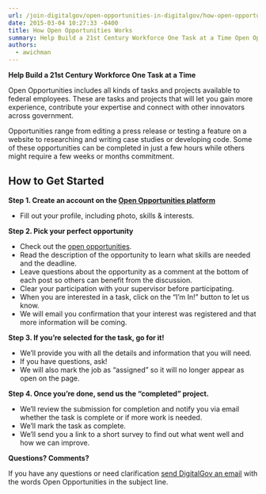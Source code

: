 ```yaml
---
url: /join-digitalgov/open-opportunities-in-digitalgov/how-open-opportunities-works/
date: 2015-03-04 10:27:33 -0400
title: How Open Opportunities Works
summary: Help Build a 21st Century Workforce One Task at a Time Open Opportunities includes all kinds of tasks and projects available to federal employees. These are tasks and projects that will let you gain more experience, contribute your expertise and connect with other innovators across government. Opportunities range from editing a press release or testing
authors:
  - awichman
---
```


**Help Build a 21st Century Workforce One Task at a Time**

Open Opportunities includes all kinds of tasks and projects available to federal employees. These are tasks and projects that will let you gain more experience, contribute your expertise and connect with other innovators across government.

Opportunities range from editing a press release or testing a feature on a website to researching and writing case studies or developing code. Some of these opportunities can be completed in just a few hours while others might require a few weeks or months commitment.

## How to Get Started

**Step 1. Create an account on the [Open Opportunities platform](https://openopps.WHATEVER/)**

  * Fill out your profile, including photo, skills & interests.

**Step 2. Pick your perfect opportunity**

  * Check out the [open opportunities](https://openopps.WHATEVER/tasks).
  * Read the description of the opportunity to learn what skills are needed and the deadline.
  * Leave questions about the opportunity as a comment at the bottom of each post so others can benefit from the discussion.
  * Clear your participation with your supervisor before participating.
  * When you are interested in a task, click on the “I’m In!” button to let us know.
  * We will email you confirmation that your interest was registered and that more information will be coming.

**Step 3. If you’re selected for the task, go for it!**

  * We’ll provide you with all the details and information that you will need.
  * If you have questions, ask!
  * We will also mark the job as “assigned” so it will no longer appear as open on the page.

**Step 4. Once you’re done, send us the “completed” project.**

  * We’ll review the submission for completion and notify you via email whether the task is complete or if more work is needed.
  * We’ll mark the task as complete.
  * We’ll send you a link to a short survey to find out what went well and how we can improve.

**Questions? Comments?**
  
If you have any questions or need clarification [send DigitalGov an email](mailto:digitalgov@gsa.gov) with the words Open Opportunities in the subject line.